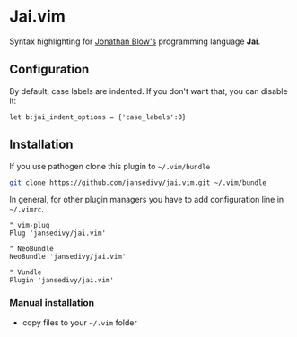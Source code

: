 # Jai.vim

Syntax highlighting for [Jonathan Blow's](https://twitter.com/j_blow) programming language **Jai**.

## Configuration

By default, case labels are indented. If you don't want that, you can disable it:
```
let b:jai_indent_options = {'case_labels':0}
```


## Installation

If you use pathogen clone this plugin to `~/.vim/bundle`

```bash
git clone https://github.com/jansedivy/jai.vim.git ~/.vim/bundle
```

In general, for other plugin managers you have to add configuration line in `~/.vimrc`.

```viml
" vim-plug
Plug 'jansedivy/jai.vim'

" NeoBundle
NeoBundle 'jansedivy/jai.vim'

" Vundle
Plugin 'jansedivy/jai.vim'
```

### Manual installation

* copy files to your `~/.vim` folder
